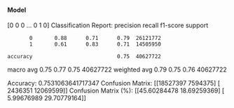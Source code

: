 #### Model
[0 0 0 ... 0 1 0]
Classification Report:
              precision    recall  f1-score   support

           0       0.88      0.71      0.79  26121772
           1       0.61      0.83      0.71  14505950

    accuracy                           0.75  40627722
   macro avg       0.75      0.77      0.75  40627722
weighted avg       0.79      0.75      0.76  40627722

Accuracy: 0.7531063641717347
Confusion Matrix:
[[18527397  7594375]
 [ 2436351 12069599]]
Confusion Matrix (%):
[[45.60284478 18.69259369]
 [ 5.99676989 29.70779164]]
